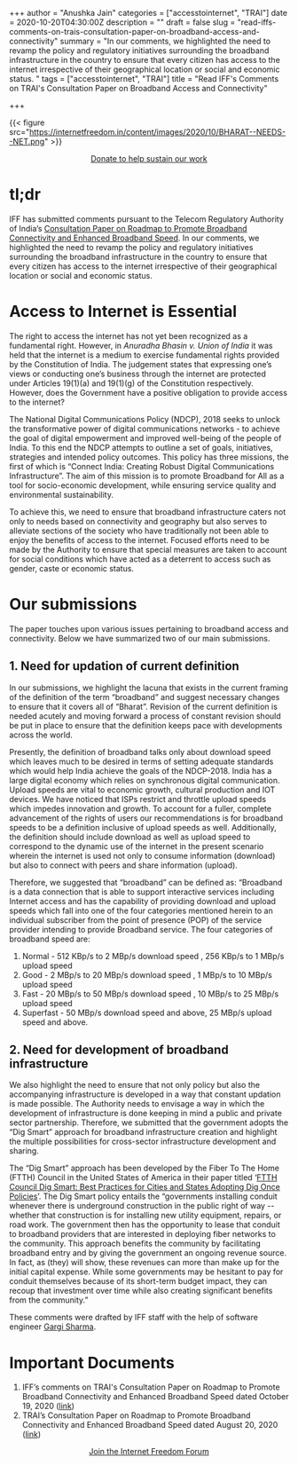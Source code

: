+++
author = "Anushka Jain"
categories = ["accesstointernet", "TRAI"]
date = 2020-10-20T04:30:00Z
description = ""
draft = false
slug = "read-iffs-comments-on-trais-consultation-paper-on-broadband-access-and-connectivity"
summary = "In our comments, we highlighted the need to revamp the policy and regulatory initiatives surrounding the broadband infrastructure in the country to ensure that every citizen has access to the internet irrespective of their geographical location or social and economic status. "
tags = ["accesstointernet", "TRAI"]
title = "Read IFF's Comments on TRAI's Consultation Paper on Broadband Access and Connectivity"

+++


{{< figure src="https://internetfreedom.in/content/images/2020/10/BHARAT--NEEDS--NET.png" >}}



<div style="text-align:center;">
    <a href="https://internetfreedom.in/donate/" class="button">Donate to help sustain our work</a>
</div>

# tl;dr

IFF has submitted comments pursuant to the Telecom Regulatory Authority of India’s [Consultation Paper on Roadmap to Promote Broadband Connectivity and Enhanced Broadband Speed](https://trai.gov.in/consultation-paper-roadmap-promote-broadband-connectivity-and-enhanced-broadband-speed). In our comments, we highlighted the need to revamp the policy and regulatory initiatives surrounding the broadband infrastructure in the country to ensure that every citizen has access to the internet irrespective of their geographical location or social and economic status. 

# Access to Internet is Essential

The right to access the internet has not yet been recognized as a fundamental right. However, in _Anuradha Bhasin v. Union of India_ it was held that the internet is a medium to exercise fundamental rights provided by the Constitution of India. The judgement states that expressing one’s views or conducting one’s business through the internet are protected under Articles 19(1)(a) and 19(1)(g) of the Constitution respectively. However, does the Government have a positive obligation to provide access to the internet?

The National Digital Communications Policy (NDCP), 2018 seeks to unlock the transformative power of digital communications networks - to achieve the goal of digital empowerment and improved well-being of the people of India. To this end the NDCP attempts to outline a set of goals, initiatives, strategies and intended policy outcomes. This policy has three missions, the first of which is “Connect India: Creating Robust Digital Communications Infrastructure”. The aim of this mission is to promote Broadband for All as a tool for socio-economic development, while ensuring service quality and environmental sustainability. 

To achieve this, we need to ensure that broadband infrastructure caters not only to needs based on connectivity and geography but also serves to alleviate sections of the society who have traditionally not been able to enjoy the benefits of access to the internet. Focused efforts need to be made by the Authority to ensure that special measures are taken to account for social conditions which have acted as a deterrent to access such as gender, caste or economic status. 

# Our submissions

The paper touches upon various issues pertaining to broadband access and connectivity. Below we have summarized two of our main submissions.

## 1. Need for updation of current definition

In our submissions, we highlight the lacuna that exists in the current framing of the definition of the term “broadband” and suggest necessary changes to ensure that it covers all of “Bharat”. Revision of the current definition is needed acutely and moving forward a process of constant revision should be put in place to ensure that the definition keeps pace with developments across the world. 

Presently, the definition of broadband talks only about download speed which leaves much to be desired in terms of setting adequate standards which would help India achieve the goals of the NDCP-2018. India has a large digital economy which relies on synchronous digital communication. Upload speeds are vital to economic growth, cultural production and IOT devices. We have noticed that ISPs restrict and throttle upload speeds which impedes innovation and growth. To account for a fuller, complete advancement of the rights of users our recommendations is for broadband speeds to be a definition inclusive of upload speeds as well. Additionally, the definition should include download as well as upload speed to correspond to the dynamic use of the internet in the present scenario wherein the internet is used not only to consume information (download) but also to connect with peers and share information (upload). 

Therefore, we suggested that “broadband” can be defined as: “Broadband is a data connection that is able to support interactive services including Internet access and has the capability of providing download and upload speeds which fall into one of the four categories mentioned herein to an individual subscriber from the point of presence (POP) of the service provider intending to provide Broadband service. The four categories of broadband speed are:

1. Normal - 512 KBp/s to 2 MBp/s download speed , 256 KBp/s to 1 MBp/s upload speed
2. Good - 2 MBp/s to 20 MBp/s download speed , 1 MBp/s to 10 MBp/s upload speed
3. Fast - 20 MBp/s to 50 MBp/s download speed , 10 MBp/s to 25 MBp/s upload speed
4. Superfast - 50 MBp/s download speed and above, 25 MBp/s upload speed and above. 

## 2. Need for development of broadband infrastructure

We also highlight the need to ensure that not only policy but also the accompanying infrastructure is developed in a way that constant updation is made possible. The Authority needs to envisage a way in which the development of infrastructure is done keeping in mind a public and private sector partnership.  Therefore, we submitted that the government adopts the “Dig Smart” approach for broadband infrastructure creation and highlight the multiple possibilities for cross-sector infrastructure development and sharing. 

The “Dig Smart” approach has been developed by the Fiber To The Home (FTTH) Council in the United States of America in their paper titled ‘[FTTH Council Dig Smart: Best Practices for Cities and States Adopting Dig Once Policies](https://www.ncbroadband.gov/community-broadband-playbook/nc-broadband-playbook-dig-once-policy-best-practices/open)’. The Dig Smart policy entails the “governments installing conduit whenever there is underground construction in the public right of way -- whether that construction is for installing new utility equipment, repairs, or road work. The government then has the opportunity to lease that conduit to broadband providers that are interested in deploying fiber networks to the community. This approach benefits the community by facilitating broadband entry and by giving the government an ongoing revenue source. In fact, as (they) will show, these revenues can more than make up for the initial capital expense. While some governments may be hesitant to pay for conduit themselves because of its short-term budget impact, they can recoup that investment over time while also creating significant benefits from the community.”

These comments were drafted by IFF staff with the help of software engineer [Gargi Sharma](https://gs0510.github.io/about/).

# Important Documents

1. IFF’s comments on TRAI's Consultation Paper on Roadmap to Promote Broadband Connectivity and Enhanced Broadband Speed dated October 19, 2020 ([link](https://drive.google.com/file/d/1WVmJ-qLjGwG8tYe0kpV1IsntgVj7wRmm/view?usp=sharing))
2. TRAI’s Consultation Paper on Roadmap to Promote Broadband Connectivity and Enhanced Broadband Speed dated August 20, 2020 ([link](https://trai.gov.in/consultation-paper-roadmap-promote-broadband-connectivity-and-enhanced-broadband-speed))

<div style="text-align:center;">
    <a href="https://forum.internetfreedom.in/" class="button">Join the Internet Freedom Forum</a>
</div>



